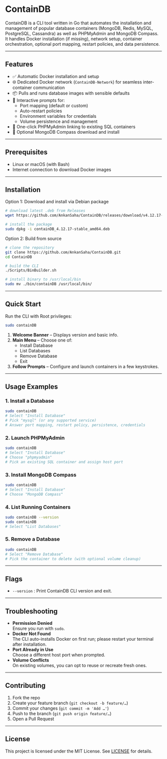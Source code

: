 # ContainDB

ContainDB is a CLI tool written in Go that automates the installation and management of popular database containers (MongoDB, Redis, MySQL, PostgreSQL, Cassandra) as well as PHPMyAdmin and MongoDB Compass. It handles Docker installation (if missing), network setup, container orchestration, optional port mapping, restart policies, and data persistence.

---

## Features

- ✅ Automatic Docker installation and setup  
- 🌐 Dedicated Docker network (`ContainDB-Network`) for seamless inter-container communication  
- 📦 Pulls and runs database images with sensible defaults  
- 🔌 Interactive prompts for:
  - Port mapping (default or custom)
  - Auto-restart policies
  - Environment variables for credentials
  - Volume persistence and management
- 🔗 One-click PHPMyAdmin linking to existing SQL containers  
- 🧭 Optional MongoDB Compass download and install  

---

## Prerequisites

- Linux or macOS (with Bash)  
- Internet connection to download Docker images  

---

## Installation

Option 1: Download and install via Debian package  
```bash
# download latest .deb from Releases
wget https://github.com/AnkanSaha/ContainDB/releases/download/v4.12.17-stable/containDB_4.12.17-stable_amd64.deb

# install the package
sudo dpkg -i containDB_4.12.17-stable_amd64.deb
```

Option 2: Build from source  
```bash
# clone the repository
git clone https://github.com/AnkanSaha/ContainDB.git
cd ContainDB

# build the CLI
./Scripts/BinBuilder.sh

# install binary to /usr/local/bin
sudo mv ./bin/containDB /usr/local/bin/
```

---

## Quick Start

Run the CLI with Root privileges:
```bash
sudo containDB
```
1. **Welcome Banner** – Displays version and basic info.  
2. **Main Menu** – Choose one of:
   - Install Database  
   - List Databases  
   - Remove Database  
   - Exit  
3. **Follow Prompts** – Configure and launch containers in a few keystrokes.

---

## Usage Examples

### 1. Install a Database
```bash
sudo containDB
# Select "Install Database"
# Pick "mysql" (or any supported service)
# Answer port mapping, restart policy, persistence, credentials
```

### 2. Launch PHPMyAdmin
```bash
sudo containDB
# Select "Install Database"
# Choose "phpmyadmin"
# Pick an existing SQL container and assign host port
```

### 3. Install MongoDB Compass
```bash
sudo containDB
# Select "Install Database"
# Choose "MongoDB Compass"
```

### 4. List Running Containers
```bash
sudo containDB --version
sudo containDB
# Select "List Databases"
```

### 5. Remove a Database
```bash
sudo containDB
# Select "Remove Database"
# Pick the container to delete (with optional volume cleanup)
```

---

## Flags

- `--version` : Print ContainDB CLI version and exit.

---

## Troubleshooting

- **Permission Denied**  
  Ensure you run with `sudo`.  
- **Docker Not Found**  
  The CLI auto-installs Docker on first run; please restart your terminal after installation.  
- **Port Already in Use**  
  Choose a different host port when prompted.  
- **Volume Conflicts**  
  On existing volumes, you can opt to reuse or recreate fresh ones.  

---

## Contributing

1. Fork the repo  
2. Create your feature branch (`git checkout -b feature/…`)  
3. Commit your changes (`git commit -m 'Add …'`)  
4. Push to the branch (`git push origin feature/…`)  
5. Open a Pull Request  

---

## License

This project is licensed under the MIT License. See [LICENSE](LICENSE) for details.
